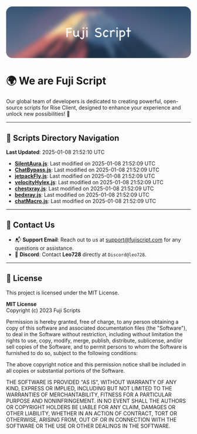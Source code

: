 ![Banner](.github/b.webp)

# 🌍 **We are Fuji Script**

Our global team of developers is dedicated to creating powerful, open-source scripts for Rise Client, designed to enhance your experience and unlock new possibilities! 🌟

---
<!-- SCRIPTS_NAVIGATION_START -->
## 📂 **Scripts Directory Navigation**

**Last Updated**: 2025-01-08 21:52:10 UTC

- **[SilentAura.js](scripts/SilentAura.js)**: Last modified on 2025-01-08 21:52:09 UTC
- **[ChatBypass.js](scripts/ChatBypass.js)**: Last modified on 2025-01-08 21:52:09 UTC
- **[jetpackFly.js](scripts/jetpackFly.js)**: Last modified on 2025-01-08 21:52:09 UTC
- **[velocityHylex.js](scripts/velocityHylex.js)**: Last modified on 2025-01-08 21:52:09 UTC
- **[chestxray.js](scripts/chestxray.js)**: Last modified on 2025-01-08 21:52:09 UTC
- **[bedxray.js](scripts/bedxray.js)**: Last modified on 2025-01-08 21:52:09 UTC
- **[chatMacro.js](scripts/chatMacro.js)**: Last modified on 2025-01-08 21:52:09 UTC

<!-- SCRIPTS_NAVIGATION_END -->

---

## 💬 **Contact Us**  
- 📬 **Support Email**: Reach out to us at [support@fujiscript.com](mailto:support@fujiscript.com) for any questions or assistance.  
- 💬 **Discord**: Contact **Leo728** directly at `Discord@leo728`.

---

## 📜 **License**

This project is licensed under the MIT License.  

**MIT License**  
Copyright (c) 2023 Fuji Scripts  

Permission is hereby granted, free of charge, to any person obtaining a copy of this software and associated documentation files (the "Software"), to deal in the Software without restriction, including without limitation the rights to use, copy, modify, merge, publish, distribute, sublicense, and/or sell copies of the Software, and to permit persons to whom the Software is furnished to do so, subject to the following conditions:  

The above copyright notice and this permission notice shall be included in all copies or substantial portions of the Software.  

THE SOFTWARE IS PROVIDED "AS IS", WITHOUT WARRANTY OF ANY KIND, EXPRESS OR IMPLIED, INCLUDING BUT NOT LIMITED TO THE WARRANTIES OF MERCHANTABILITY, FITNESS FOR A PARTICULAR PURPOSE AND NONINFRINGEMENT. IN NO EVENT SHALL THE AUTHORS OR COPYRIGHT HOLDERS BE LIABLE FOR ANY CLAIM, DAMAGES OR OTHER LIABILITY, WHETHER IN AN ACTION OF CONTRACT, TORT OR OTHERWISE, ARISING FROM, OUT OF OR IN CONNECTION WITH THE SOFTWARE OR THE USE OR OTHER DEALINGS IN THE SOFTWARE.  
